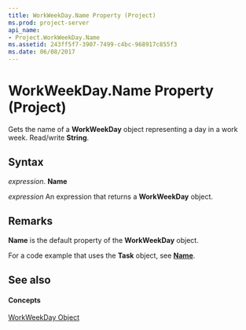 ```yaml
---
title: WorkWeekDay.Name Property (Project)
ms.prod: project-server
api_name:
- Project.WorkWeekDay.Name
ms.assetid: 243ff5f7-3907-7499-c4bc-968917c855f3
ms.date: 06/08/2017
---
```



# WorkWeekDay.Name Property (Project)

Gets the name of a  **WorkWeekDay** object representing a day in a work week. Read/write **String**.


## Syntax

 _expression_. **Name**

 _expression_ An expression that returns a **WorkWeekDay** object.


## Remarks

 **Name** is the default property of the **WorkWeekDay** object.

For a code example that uses the  **Task** object, see **[Name](Project.Task.Name.md)**.


## See also


#### Concepts


[WorkWeekDay Object](Project.WorkWeekDay.md)
